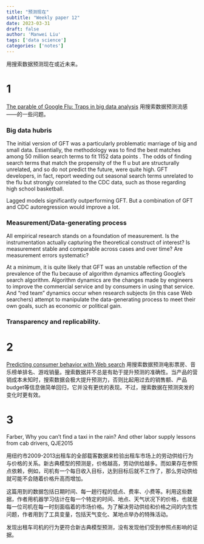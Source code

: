 ```yaml
---
title: "预测现在"
subtitle: "Weekly paper 12"
date: 2023-03-31
draft: false
author: 'Manwei Liu'
tags: ['data science']
categories: ['notes']
---
```


用搜索数据预测现在或近未来。

# 1
[The parable of Google Flu: Traps in big data analysis](https://gking.harvard.edu/files/gking/files/0314policyforumff.pdf)
用搜索数据预测流感——的一些问题。

### Big data hubris
The initial version of GFT was a particularly problematic marriage of big and small data. Essentially, the methodology was to find the best matches among 50 million search terms to fit 1152 data points . The odds of finding search terms that match the propensity of the fl u but are structurally unrelated, and so do not predict the future, were quite high. GFT developers, in fact, report weeding out seasonal search terms unrelated to the flu but strongly correlated to the CDC data, such as those regarding high school basketball.

Lagged models significantly outperforming GFT. But a combination of GFT and CDC autoregression would improve a lot.

### Measurement/Data-generating process
All empirical research stands on a foundation of measurement. Is the instrumentation actually capturing the theoretical construct of interest? Is measurement stable and comparable across cases and over time? Are measurement errors systematic? 

At a minimum, it is quite likely that GFT was an unstable reflection of the prevalence of the flu because of algorithm dynamics affecting Google’s search algorithm. Algorithm dynamics are the changes made by engineers to improve the commercial service and by consumers in using that service. 
And “red team” dynamics occur when research subjects (in this case Web searchers) attempt to manipulate the data-generating process to meet their own goals, such as economic or political gain.

### Transparency and replicability.

# 2
[Predicting consumer behavior with Web search](https://www.pnas.org/doi/full/10.1073/pnas.1005962107)
用搜索数据预测电影票房、音乐榜单排名、游戏销量。搜索数据并不总是有助于提升预测的准确性。当产品的营销成本未知时，搜索数据会极大提升预测力，否则比起用过去的销售额、产品budget等信息做简单回归，它并没有更优的表现。不过，搜索数据在预测突发的变化时更有效。

# 3
Farber, Why you can’t find a taxi in the rain? And other labor supply lessons from cab drivers, QJE2015

用纽约市2009-2013出租车的全部载客数据来检验出租车市场上的劳动供给行为与价格的关系。新古典模型的预测是，价格越高，劳动供给越多。而如果存在参照点依赖，例如，司机有一个每日收入目标，达到目标后就不工作了，那么劳动供给就可能不会随着价格升高而增加。

这篇用到的数据包括日期时间、每一趟行程的低点、费率、小费等。利用这些数据，作者用机器学习估计在每一个特定的时间、地点、天气状况下的价格，也就是每一位司机在每一时刻面临着的市场价格。为了解决劳动供给和价格之间的内生性问题，作者用到了工具变量，包括天气变化、某地点举办的特殊活动。

发现出租车司机的行为更符合新古典模型预测，没有发现他们受到参照点影响的证据。